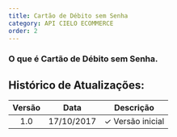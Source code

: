 ```yaml
---
title: Cartão de Débito sem Senha 
category: API CIELO ECOMMERCE
order: 2
---
```

### O que é Cartão de Débito sem Senha.



## Histórico de Atualizações:

| Versão | Data       | Descrição                                                                                                      |
|:------:|------------|----------------------------------------------------------------------------------------------------------------|
| 1.0    | 17/10/2017 | ✓ Versão inicial                                                                                              |
